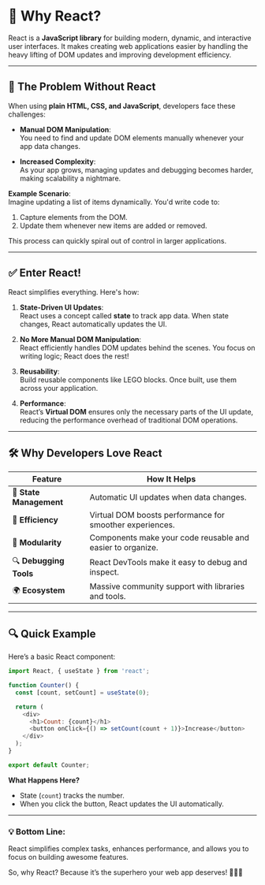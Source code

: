 # 🌟 Why React?  

React is a **JavaScript library** for building modern, dynamic, and interactive user interfaces. It makes creating web applications easier by handling the heavy lifting of DOM updates and improving development efficiency.  

---

## 🎯 The Problem Without React  
When using **plain HTML, CSS, and JavaScript**, developers face these challenges:  

- **Manual DOM Manipulation**:  
   You need to find and update DOM elements manually whenever your app data changes.  
   
- **Increased Complexity**:  
   As your app grows, managing updates and debugging becomes harder, making scalability a nightmare.  

**Example Scenario**:  
Imagine updating a list of items dynamically. You'd write code to:  
1. Capture elements from the DOM.  
2. Update them whenever new items are added or removed.  
   
This process can quickly spiral out of control in larger applications.  

---

## ✅ Enter React!  

React simplifies everything. Here's how:  

1. **State-Driven UI Updates**:  
   React uses a concept called **state** to track app data. When state changes, React automatically updates the UI.  

2. **No More Manual DOM Manipulation**:  
   React efficiently handles DOM updates behind the scenes. You focus on writing logic; React does the rest!  

3. **Reusability**:  
   Build reusable components like LEGO blocks. Once built, use them across your application.  

4. **Performance**:  
   React’s **Virtual DOM** ensures only the necessary parts of the UI update, reducing the performance overhead of traditional DOM operations.  

---

## 🛠 Why Developers Love React  

| **Feature**              | **How It Helps**                                           |  
|---------------------------|-----------------------------------------------------------|  
| 🎯 **State Management**  | Automatic UI updates when data changes.                   |  
| 🚀 **Efficiency**        | Virtual DOM boosts performance for smoother experiences.  |  
| 🧩 **Modularity**        | Components make your code reusable and easier to organize.|  
| 🔍 **Debugging Tools**   | React DevTools make it easy to debug and inspect.          |  
| 🌍 **Ecosystem**         | Massive community support with libraries and tools.       |  

---

## 🔍 Quick Example  

Here’s a basic React component:  

```javascript
import React, { useState } from 'react';

function Counter() {
  const [count, setCount] = useState(0);

  return (
    <div>
      <h1>Count: {count}</h1>
      <button onClick={() => setCount(count + 1)}>Increase</button>
    </div>
  );
}

export default Counter;
```  

**What Happens Here?**  
- State (`count`) tracks the number.  
- When you click the button, React updates the UI automatically.  

---

### 💡 Bottom Line:  
React simplifies complex tasks, enhances performance, and allows you to focus on building awesome features.  

So, why React? Because it’s the superhero your web app deserves! 🦸‍♂️✨  
